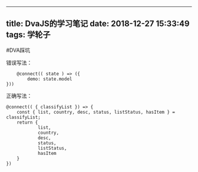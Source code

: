 
---
title: DvaJS的学习笔记
date: 2018-12-27 15:33:49
tags: 学轮子
---
#DVA踩坑

错误写法：

    	@connect(( state ) => ({ 
    		demo: state.model
    }))

正确写法：

    @connect(( { classifyList }) => { 
    	const { list, country, desc, status, listStatus, hasItem } = classifyList;
    	return {
    			list,
    			country,
    			desc,
    			status,
    			listStatus,
    			hasItem
    	}
    })